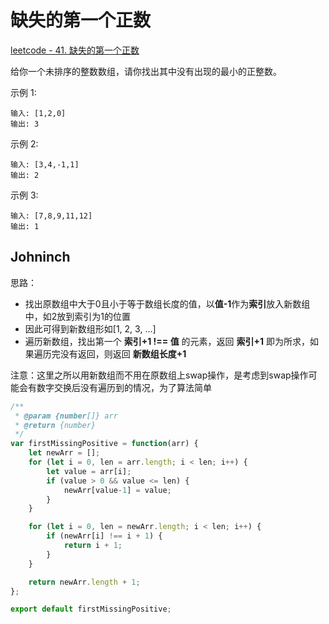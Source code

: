 # 缺失的第一个正数

[leetcode - 41. 缺失的第一个正数](https://leetcode-cn.com/problems/first-missing-positive/)

给你一个未排序的整数数组，请你找出其中没有出现的最小的正整数。

示例 1:
```
输入: [1,2,0]
输出: 3
```
示例 2:
```
输入: [3,4,-1,1]
输出: 2
```
示例 3:
```
输入: [7,8,9,11,12]
输出: 1
```

## Johninch
思路：
- 找出原数组中大于0且小于等于数组长度的值，以**值-1**作为**索引**放入新数组中，如2放到索引为1的位置
- 因此可得到新数组形如[1, 2, 3, ...]
- 遍历新数组，找出第一个 **索引+1 !== 值** 的元素，返回 **索引+1** 即为所求，如果遍历完没有返回，则返回 **新数组长度+1**

注意：这里之所以用新数组而不用在原数组上swap操作，是考虑到swap操作可能会有数字交换后没有遍历到的情况，为了算法简单
```js
/**
 * @param {number[]} arr
 * @return {number}
 */
var firstMissingPositive = function(arr) {
    let newArr = [];
    for (let i = 0, len = arr.length; i < len; i++) {
        let value = arr[i];
        if (value > 0 && value <= len) {
            newArr[value-1] = value;
        }
    }

    for (let i = 0, len = newArr.length; i < len; i++) {
        if (newArr[i] !== i + 1) {
            return i + 1;
        }
    }

    return newArr.length + 1;
};

export default firstMissingPositive;
```
